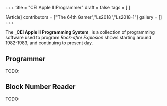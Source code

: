 +++
title = "CEI Apple II Programmer"
draft = false
tags = [ ]

[Article]
contributors = ["The 64th Gamer","Ls2018","Ls2018-1"]
gallery = []
+++

The **_CEI Apple II Programming System**_ is a collection of programming software used to program _Rock-afire Explosion_ shows starting around 1982-1983, and continuing to present day.

## Programmer ##
TODO:

## Block Number Reader ##
TODO: